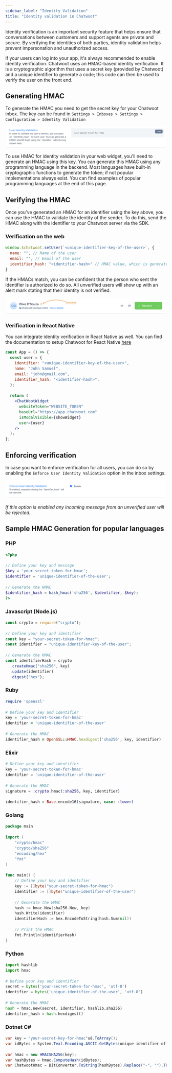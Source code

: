 ```yaml
---
sidebar_label: "Identity Validation"
title: "Identity validation in Chatwoot"
---
```


Identity verification is an important security feature that helps ensure that conversations between customers and support agents are private and secure. By verifying the identities of both parties, identity validation helps prevent impersonation and unauthorized access.

If your users can log into your app, it's always recommended to enable identity verification. Chatwoot uses an HMAC-based identity verification. It is a cryptographic algorithm that uses a secret key (provided by Chatwoot) and a unique identifier to generate a code; this code can then be used to verify the user on the front end.

## Generating HMAC

To generate the HMAC you need to get the secret key for your Chatwoot inbox. The key can be found in `Settings > Inboxes > Settings > Configuration > Identity Validation`

![HMAC Secret](./images/hmac-secret.png)

To use HMAC for identity validation in your web widget, you'll need to generate an HMAC using this key. You can generate this HMAC using any programming language in the backend. Most languages have built-in cryptographic functions to generate the token; if not popular implementations always exist. You can find examples of popular programming languages at the end of this page.

## Verifying the HMAC

Once you've generated an HMAC for an identifier using the key above, you can use the HMAC to validate the identity of the sender. To do this, send the HMAC along with the identifier to your Chatwoot server via the SDK.

### Verification on the web

```js
window.$chatwoot.setUser(`<unique-identifier-key-of-the-user>`, {
  name: "", // Name of the user
  email: "", // Email of the user
  identifier_hash: "<identifier-hash>" // HMAC value, which is generated using inbox identifier (obtained from inbox settings ) and unique-identifier-key that you supply for the contact.
}
```

If the HMACs match, you can be confident that the person who sent the identifier is authorized to do so. All unverified users will show up with an alert mark stating that their identity is not verified.

![Unverified user](./images/unverified.png)

### Verification in React Native

You can integrate identity verification in React Native as well. You can find the documentation to setup Chatwoot for React Native [here](/docs/product/channels/live-chat/integrations/react-native-widget)

```jsx
const App = () => {
  const user = {
    identifier: "<unique-identifier-key-of-the-user>",
    name: "John Samuel",
    email: "john@gmail.com",
    identifier_hash: "<identifier-hash>",
  };

  return (
    <ChatWootWidget
      websiteToken="WEBSITE_TOKEN"
      baseUrl="https://app.chatwoot.com"
      isModalVisible={showWidget}
      user={user}
    />
  );
};
```

## Enforcing verification

In case you want to enforce verification for all users, you can do so by enabling the `Enforce User Identity Validation` option in the inbox settings.

![Enforce verification](./images/enforce-verification.png)

_If this option is enabled any incoming message from an unverified user will be rejected._

## Sample HMAC Generation for popular languages

### PHP

```php
<?php

// Define your key and message
$key = 'your-secret-token-for-hmac';
$identifier = 'unique-identifier-of-the-user';

// Generate the HMAC
$identifier_hash = hash_hmac('sha256', $identifier, $key);
?>

```

### Javascript (Node.js)

```js
const crypto = require("crypto");

// Define your key and identifier
const key = "your-secret-token-for-hmac";
const identifier = "unique-identifier-key-of-the-user";

// Generate the HMAC
const identifierHash = crypto
  .createHmac("sha256", key)
  .update(identifier)
  .digest("hex");
```

### Ruby

```ruby
require 'openssl'

# Define your key and identifier
key = 'your-secret-token-for-hmac'
identifier = 'unique-identifier-of-the-user'

# Generate the HMAC
identifier_hash = OpenSSL::HMAC.hexdigest('sha256', key, identifier)
```

### Elixir

```elixir
# Define your key and identifier
key = 'your-secret-token-for-hmac'
identifier = 'unique-identifier-of-the-user'

# Generate the HMAC
signature = :crypto.hmac(:sha256, key, identifier)

identifier_hash = Base.encode16(signature, case: :lower)
```

### Golang

```go
package main

import (
	"crypto/hmac"
	"crypto/sha256"
	"encoding/hex"
	"fmt"
)

func main() {
	// Define your key and identifier
	key := []byte("your-secret-token-for-hmac")
	identifier := []byte("unique-identifier-of-the-user")

	// Generate the HMAC
	hash := hmac.New(sha256.New, key)
	hash.Write(identifier)
	identifierHash := hex.EncodeToString(hash.Sum(nil))

	// Print the HMAC
	fmt.Println(identifierHash)
}

```

### Python

```py
import hashlib
import hmac

# Define your key and identifier
secret = bytes('your-secret-token-for-hmac', 'utf-8')
identifier = bytes('unique-identifier-of-the-user', 'utf-8')

# Generate the HMAC
hash = hmac.new(secret, identifier, hashlib.sha256)
identifier_hash = hash.hexdigest()
```



### Dotnet C#

```cs
var key = "your-secret-key-for-hmac"u8.ToArray();
var idBytes = System.Text.Encoding.ASCII.GetBytes(unique-identifier-of-the-user);

var hmac = new HMACSHA256(key);
var hashBytes = hmac.ComputeHash(idBytes);
var ChatwootHmac = BitConverter.ToString(hashBytes).Replace("-", "").ToLower();
```
